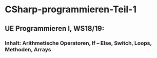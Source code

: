 # CSharp-programmieren-Teil-1
## UE Programmieren I, WS18/19: 
### Inhalt: Arithmetische Operatoren, If – Else, Switch, Loops, Methoden, Arrays
